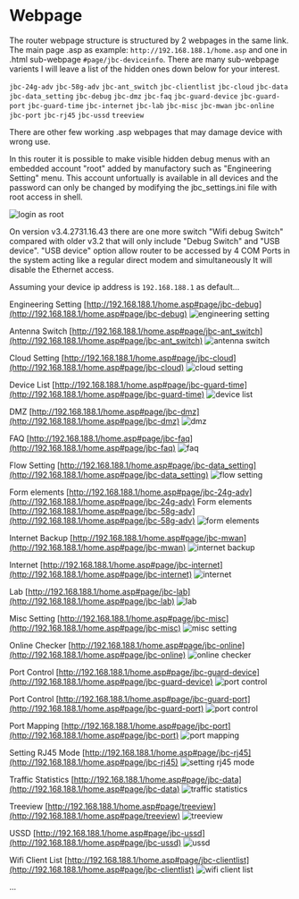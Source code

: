 # Webpage

The router webpage structure is structured by 2 webpages in the same link. The main page .asp as example: `http://192.168.188.1/home.asp` and one in .html sub-webpage `#page/jbc-deviceinfo`.
There are many sub-webpage varients I will leave a list of the hidden ones down below for your interest. 

`jbc-24g-adv` `jbc-58g-adv` `jbc-ant_switch` `jbc-clientlist` `jbc-cloud` `jbc-data` `jbc-data_setting` `jbc-debug` `jbc-dmz` `jbc-faq` `jbc-guard-device` `jbc-guard-port` `jbc-guard-time` `jbc-internet` `jbc-lab` `jbc-misc` `jbc-mwan` `jbc-online` `jbc-port` `jbc-rj45` `jbc-ussd` `treeview`

There are other few working .asp webpages that may damage device with wrong use.

In this router it is possible to make visible hidden debug menus with an embedded account "root" added by manufactory such as "Engineering Setting" menu. This account unfortually is available in all devices and the password can only be changed by modifying the jbc_settings.ini file with root access in shell.

![login as root](https://github.com/leandroadonis86/5G-CPE_NR500-EA-Router/blob/main/Secrets/Webpage/login_asroot.png)

On version v3.4.2731.16.43 there are one more switch "Wifi debug Switch" compared with older v3.2 that will only include "Debug Switch" and "USB device". 
"USB device" option allow router to be accessed by 4 COM Ports in the system acting like a regular direct modem and simultaneously It will disable the Ethernet access.

Assuming your device ip address is `192.168.188.1` as default...

Engineering Setting [http://192.168.188.1/home.asp#page/jbc-debug](http://192.168.188.1/home.asp#page/jbc-debug)
![engineering setting](https://github.com/leandroadonis86/5G-CPE_NR500-EA-Router/blob/main/Secrets/Webpage/engineering_setting_jbc-debug.png)

Antenna Switch [http://192.168.188.1/home.asp#page/jbc-ant_switch](http://192.168.188.1/home.asp#page/jbc-ant_switch)
![antenna switch](https://github.com/leandroadonis86/5G-CPE_NR500-EA-Router/blob/main/Secrets/Webpage/antenna_switch_jbc-ant_switch.png)

Cloud Setting [http://192.168.188.1/home.asp#page/jbc-cloud](http://192.168.188.1/home.asp#page/jbc-cloud)
![cloud setting](https://github.com/leandroadonis86/5G-CPE_NR500-EA-Router/blob/main/Secrets/Webpage/cloud_setting_jbc-cloud.png)

Device List [http://192.168.188.1/home.asp#page/jbc-guard-time](http://192.168.188.1/home.asp#page/jbc-guard-time)
![device list](https://github.com/leandroadonis86/5G-CPE_NR500-EA-Router/blob/main/Secrets/Webpage/device_list_jbc-guard-time.png)

DMZ [http://192.168.188.1/home.asp#page/jbc-dmz](http://192.168.188.1/home.asp#page/jbc-dmz)
![dmz](https://github.com/leandroadonis86/5G-CPE_NR500-EA-Router/blob/main/Secrets/Webpage/dmz_jbc-dmz.png)

FAQ [http://192.168.188.1/home.asp#page/jbc-faq](http://192.168.188.1/home.asp#page/jbc-faq)
![faq](https://github.com/leandroadonis86/5G-CPE_NR500-EA-Router/blob/main/Secrets/Webpage/faq_jbc-faq.png)

Flow Setting [http://192.168.188.1/home.asp#page/jbc-data_setting](http://192.168.188.1/home.asp#page/jbc-data_setting)
![flow setting](https://github.com/leandroadonis86/5G-CPE_NR500-EA-Router/blob/main/Secrets/Webpage/flow_setting_jbc-data_setting.png)

Form elements [http://192.168.188.1/home.asp#page/jbc-24g-adv](http://192.168.188.1/home.asp#page/jbc-24g-adv)
Form elements [http://192.168.188.1/home.asp#page/jbc-58g-adv](http://192.168.188.1/home.asp#page/jbc-58g-adv)
![form elements](https://github.com/leandroadonis86/5G-CPE_NR500-EA-Router/blob/main/Secrets/Webpage/form_elements_jbc-24g-adv-jbc-58g-adv.png)

Internet Backup [http://192.168.188.1/home.asp#page/jbc-mwan](http://192.168.188.1/home.asp#page/jbc-mwan)
![internet backup](https://github.com/leandroadonis86/5G-CPE_NR500-EA-Router/blob/main/Secrets/Webpage/internet_backup_jbc-mwan.png)

Internet [http://192.168.188.1/home.asp#page/jbc-internet](http://192.168.188.1/home.asp#page/jbc-internet)
![internet](https://github.com/leandroadonis86/5G-CPE_NR500-EA-Router/blob/main/Secrets/Webpage/internet_jbc-internet.png)

Lab [http://192.168.188.1/home.asp#page/jbc-lab](http://192.168.188.1/home.asp#page/jbc-lab)
![lab](https://github.com/leandroadonis86/5G-CPE_NR500-EA-Router/blob/main/Secrets/Webpage/lab_jbc-lab.png)

Misc Setting [http://192.168.188.1/home.asp#page/jbc-misc](http://192.168.188.1/home.asp#page/jbc-misc)
![misc setting](https://github.com/leandroadonis86/5G-CPE_NR500-EA-Router/blob/main/Secrets/Webpage/misc_setting_jbc-misc.png)

Online Checker [http://192.168.188.1/home.asp#page/jbc-online](http://192.168.188.1/home.asp#page/jbc-online)
![online checker](https://github.com/leandroadonis86/5G-CPE_NR500-EA-Router/blob/main/Secrets/Webpage/online_checker_jbc-online.png)

Port Control [http://192.168.188.1/home.asp#page/jbc-guard-device](http://192.168.188.1/home.asp#page/jbc-guard-device)
![port control](https://github.com/leandroadonis86/5G-CPE_NR500-EA-Router/blob/main/Secrets/Webpage/port_control_jbc-guard-device)

Port Control [http://192.168.188.1/home.asp#page/jbc-guard-port](http://192.168.188.1/home.asp#page/jbc-guard-port)
![port control](https://github.com/leandroadonis86/5G-CPE_NR500-EA-Router/blob/main/Secrets/Webpage/port_control_jbc-guard-port.png)

Port Mapping [http://192.168.188.1/home.asp#page/jbc-port](http://192.168.188.1/home.asp#page/jbc-port)
![port mapping](https://github.com/leandroadonis86/5G-CPE_NR500-EA-Router/blob/main/Secrets/Webpage/port_mapping_jbc-port.png)

Setting RJ45 Mode [http://192.168.188.1/home.asp#page/jbc-rj45](http://192.168.188.1/home.asp#page/jbc-rj45)
![setting rj45 mode](https://github.com/leandroadonis86/5G-CPE_NR500-EA-Router/blob/main/Secrets/Webpage/setting_rj45_mode_jbc-rj45.png)

Traffic Statistics [http://192.168.188.1/home.asp#page/jbc-data](http://192.168.188.1/home.asp#page/jbc-data)
![traffic statistics](https://github.com/leandroadonis86/5G-CPE_NR500-EA-Router/blob/main/Secrets/Webpage/traffic_statistics_jbc-data.png)

Treeview [http://192.168.188.1/home.asp#page/treeview](http://192.168.188.1/home.asp#page/treeview)
![treeview](https://github.com/leandroadonis86/5G-CPE_NR500-EA-Router/blob/main/Secrets/Webpage/treeview.png)

USSD [http://192.168.188.1/home.asp#page/jbc-ussd](http://192.168.188.1/home.asp#page/jbc-ussd)
![ussd](https://github.com/leandroadonis86/5G-CPE_NR500-EA-Router/blob/main/Secrets/Webpage/ussd_jbc-ussd.png)

Wifi Client List [http://192.168.188.1/home.asp#page/jbc-clientlist](http://192.168.188.1/home.asp#page/jbc-clientlist)
![wifi client list](https://github.com/leandroadonis86/5G-CPE_NR500-EA-Router/blob/main/Secrets/Webpage/wifi_client_list_jbc-clientlist.png)


...




















